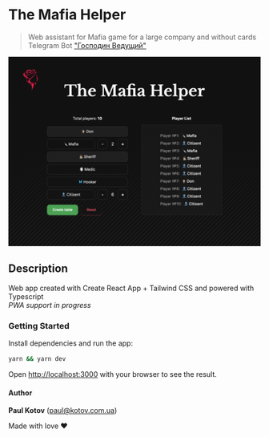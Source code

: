 # The Mafia Helper

> Web assistant for Mafia game for a large company and without cards
> Telegram Bot ["Господин Ведущий"](https://t.me/TheMafiaHelperBot)

![mafia-helper.vercel.app](https://raw.githubusercontent.com/apostlekotov/kotovts/main/public/img/projects/the-mafia-helper.png)

## Description

Web app created with Create React App + Tailwind CSS and powered with Typescript  
_PWA support in progress_

### Getting Started

Install dependencies and run the app:

```bash
yarn && yarn dev
```

Open [http://localhost:3000](http://localhost:3000) with your browser to see the result.

#### Author

**Paul Kotov** (paul@kotov.com.ua)

Made with love ❤️
